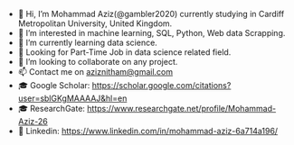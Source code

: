 - 👋 Hi, I’m Mohammad Aziz(@gambler2020) currently studying in Cardiff Metropolitan University, United Kingdom.
- 👀 I’m interested in machine learning, SQL, Python, Web data Scrapping.
- 🌱 I’m currently learning data science.
- 💼 Looking for Part-Time Job in data science related field.
- 💞️ I’m looking to collaborate on any project.
- 📫 Contact me on aziznitham@gmail.com
- 🎓 Google Scholar: https://scholar.google.com/citations?user=sblGKgMAAAAJ&hl=en
- 🎓 ResearchGate: https://www.researchgate.net/profile/Mohammad-Aziz-26
- 👤 Linkedin: https://www.linkedin.com/in/mohammad-aziz-6a714a196/

<!---
gambler2020/gambler2020 is a ✨ special ✨ repository because its `README.md` (this file) appears on your GitHub profile.
You can click the Preview link to take a look at your changes.
--->
